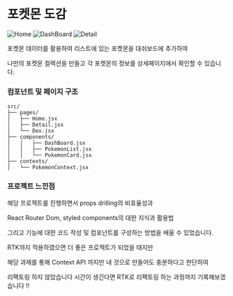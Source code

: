 # 포켓몬 도감

![Home](https://github.com/user-attachments/assets/5104120e-37a8-42db-af6d-39013b602a07) ![DashBoard](https://github.com/user-attachments/assets/fd8348d6-c5a6-4b56-a7a3-e51d40ea54cd) ![Detail](https://github.com/user-attachments/assets/b5c00066-db8b-48c5-862a-0bedc0c293d3)


포켓몬 데이터를 활용하여 리스트에 있는 포켓몬을 대쉬보드에 추가하여 

나만의 포켓몬 컬렉션을 만들고 각 포켓몬의 정보를 상세페이지에서 확인할 수 있습니다.






### 컴포넌트 및 페이지 구조


```plaintext
src/
├── pages/
│   ├── Home.jsx
│   ├── Detail.jsx
│   └── Dex.jsx
├── components/
│   │   ├── DashBoard.jsx
│   │   ├── PokemonList.jsx
│   │   └── PokemonCard.jsx
├── contexts/
│   └── PokemonContext.jsx
```




### 프로젝트 느낀점


해당 프로젝트를 진행하면서 props drilling의 비효율성과 

React Router Dom, styled components의 대한 지식과 활용법

그리고 기능에 대한 코드 작성 및 컴포넌트를 구성하는 방법을 배울 수 있었습니다.



RTK까지 적용하였으면 더 좋은 프로젝트가 되었을 태지만

해당 과제를 통해 Context API 까지만 내 것으로 만들어도 충분하다고 판단하여

리팩토링 하지 않았습니다 시간이 생긴다면 RTK로 리팩토링 하는 과정까지 기록해보겠습니다 !!
